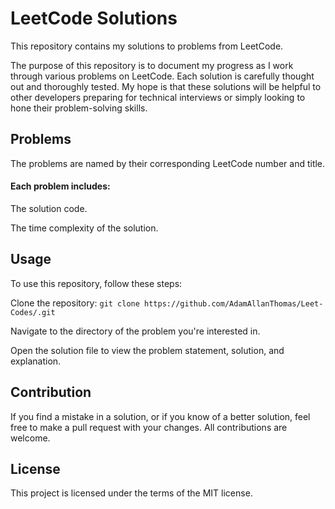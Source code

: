 # LeetCode Solutions
This repository contains my solutions to problems from LeetCode.

The purpose of this repository is to document my progress as I work through various problems on LeetCode. Each solution is carefully thought out and thoroughly tested. My hope is that these solutions will be helpful to other developers preparing for technical interviews or simply looking to hone their problem-solving skills.

## Problems
The problems are named by their corresponding LeetCode number and title.

#### Each problem includes:

The solution code.

The time complexity of the solution.
## Usage
To use this repository, follow these steps:

Clone the repository: `git clone https://github.com/AdamAllanThomas/Leet-Codes/.git`

Navigate to the directory of the problem you're interested in.

Open the solution file to view the problem statement, solution, and explanation.

## Contribution
If you find a mistake in a solution, or if you know of a better solution, feel free to make a pull request with your changes. All contributions are welcome.

## License
This project is licensed under the terms of the MIT license.
